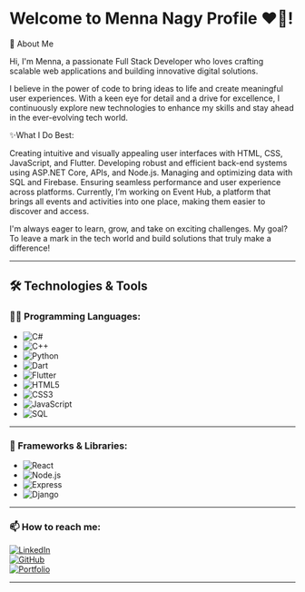 # Welcome to Menna Nagy Profile ❤️💖!
🌟 About Me

Hi, I'm Menna, a passionate Full Stack Developer who loves crafting scalable web applications and building innovative digital solutions. 

I believe in the power of code to bring ideas to life and create meaningful user experiences. With a keen eye for detail and a drive for excellence, I continuously explore new technologies to enhance my skills and stay ahead in the ever-evolving tech world.

✨What I Do Best:

Creating intuitive and visually appealing user interfaces with HTML, CSS, JavaScript, and Flutter.
Developing robust and efficient back-end systems using ASP.NET Core, APIs, and Node.js.
Managing and optimizing data with SQL and Firebase.
Ensuring seamless performance and user experience across platforms.
Currently, I’m working on Event Hub, a platform that brings all events and activities into one place, making them easier to discover and access. 

I'm always eager to learn, grow, and take on exciting challenges. My goal? To leave a mark in the tech world and build solutions that truly make a difference! 

---

## 🛠 Technologies & Tools  

### **👨‍💻 Programming Languages:**  
- ![C#](https://img.shields.io/badge/-C%23-239120?style=flat-square&logo=c-sharp&logoColor=white)  
- ![C++](https://img.shields.io/badge/-C++-00599C?style=flat-square&logo=c%2B%2B&logoColor=white)  
- ![Python](https://img.shields.io/badge/-Python-3776AB?style=flat-square&logo=python&logoColor=white)  
- ![Dart](https://img.shields.io/badge/-Dart-0175C2?style=flat-square&logo=dart&logoColor=white)  
- ![Flutter](https://img.shields.io/badge/-Flutter-02569B?style=flat-square&logo=flutter&logoColor=white)  
- ![HTML5](https://img.shields.io/badge/-HTML5-E34F26?style=flat-square&logo=html5&logoColor=white)  
- ![CSS3](https://img.shields.io/badge/-CSS3-1572B6?style=flat-square&logo=css3&logoColor=white)  
- ![JavaScript](https://img.shields.io/badge/-JavaScript-F7DF1E?style=flat-square&logo=javascript&logoColor=black)  
- ![SQL](https://img.shields.io/badge/-SQL-4479A1?style=flat-square&logo=sql&logoColor=white)  

---

### **🚀 Frameworks & Libraries:**  
- ![React](https://img.shields.io/badge/-React-61DAFB?style=flat-square&logo=react&logoColor=white)  
- ![Node.js](https://img.shields.io/badge/-Node.js-339933?style=flat-square&logo=node.js&logoColor=white)  
- ![Express](https://img.shields.io/badge/-Express-000000?style=flat-square&logo=express&logoColor=white)  
- ![Django](https://img.shields.io/badge/-Django-092E20?style=flat-square&logo=django&logoColor=white)  

---

### **📫 How to reach me:**  
[![LinkedIn](https://img.shields.io/badge/-LinkedIn-0077B5?style=flat-square&logo=linkedin&logoColor=white)](https://www.linkedin.com/in/menna-nagy-marwain-726380268/)  
[![GitHub](https://img.shields.io/badge/-GitHub-181717?style=flat-square&logo=github&logoColor=white)](https://github.com/mennanagy123)  
[![Portfolio](https://img.shields.io/badge/-Portfolio-ff69b4?style=flat-square&logo=web&logoColor=white)](https://www.facebook.com/profile.php?id=100084547944997&locale=ar_AR)  

---


